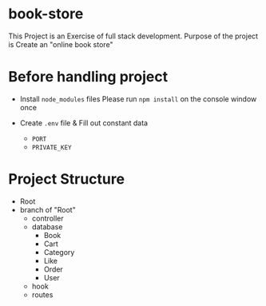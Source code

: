 # book-store

This Project is an Exercise of full stack development.
Purpose of the project is Create an "online book store"

# Before handling project

- Install `node_modules` files
  Please run `npm install` on the console window once

- Create `.env` file & Fill out constant data
  - `PORT`
  - `PRIVATE_KEY`

# Project Structure

- Root
- branch of "Root"
  - controller
  - database
    - Book
    - Cart
    - Category
    - Like
    - Order
    - User
  - hook
  - routes
